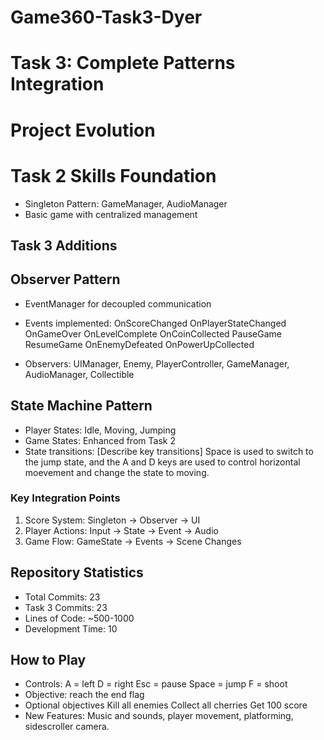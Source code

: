 # Game360-Task3-Dyer
# Task 3: Complete Patterns Integration

# Project Evolution
# Task 2 Skills Foundation 
- Singleton Pattern: GameManager, AudioManager
- Basic game with centralized management

## Task 3 Additions
## Observer Pattern
- EventManager for decoupled communication
- Events implemented:
  OnScoreChanged
  OnPlayerStateChanged
  OnGameOver
  OnLevelComplete
  OnCoinCollected
  PauseGame
  ResumeGame
  OnEnemyDefeated
  OnPowerUpCollected
  
- Observers: UIManager, Enemy, PlayerController, GameManager, AudioManager, Collectible

## State Machine Pattern
- Player States: 
Idle, Moving, Jumping
- Game States: Enhanced from Task 2
- State transitions: [Describe key transitions]
Space is used to switch to the jump state, and the A and D keys are used to control horizontal moevement and change the state to moving. 

### Key Integration Points
1. Score System: Singleton → Observer → UI
2. Player Actions: Input → State → Event → Audio
3. Game Flow: GameState → Events → Scene Changes

## Repository Statistics
- Total Commits: 23
- Task 3 Commits: 23
- Lines of Code: ~500-1000
- Development Time: 10

## How to Play
- Controls: 
A = left
D = right
Esc = pause
Space = jump
F = shoot
- Objective: reach the end flag
- Optional objectives
  Kill all enemies
  Collect all cherries
  Get 100 score
- New Features: Music and sounds, player movement, platforming, sidescroller camera.
